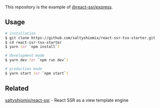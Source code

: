This repository is the example of [@react-ssr/express](https://npm.im/@react-ssr/express).

## Usage

```zsh
# installation
$ git clone https://github.com/saltyshiomix/react-ssr-tsx-starter.git
$ cd react-ssr-tsx-starter
$ yarn (or `npm install`)

# development mode
$ yarn dev (or `npm run dev`)

# production mode
$ yarn start (or `npm start`)
```

## Related

[saltyshiomix/react-ssr](https://github.com/saltyshiomix/react-ssr) - React SSR as a view template engine
